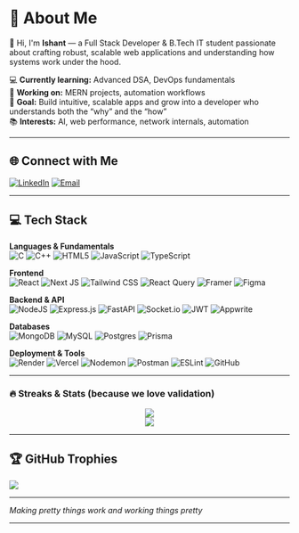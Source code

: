 # 💫 About Me
👋 Hi, I'm **Ishant** — a Full Stack Developer & B.Tech IT student passionate about crafting robust, scalable web applications and understanding how systems work under the hood.

💻 **Currently learning:** Advanced DSA, DevOps fundamentals  
🚀 **Working on:** MERN projects, automation workflows  
🎯 **Goal:** Build intuitive, scalable apps and grow into a developer who understands both the “why” and the “how”  
📚 **Interests:** AI, web performance, network internals, automation

---

## 🌐 Connect with Me
[![LinkedIn](https://img.shields.io/badge/LinkedIn-%230077B5.svg?logo=linkedin&logoColor=white)](https://www.linkedin.com/in/ishant9582/)
[![Email](https://img.shields.io/badge/Email-D14836?logo=gmail&logoColor=white)](mailto:iishantsharma130@gmail.com)

---

## 💻 Tech Stack

**Languages & Fundamentals**  
![C](https://img.shields.io/badge/c-%2300599C.svg?style=for-the-badge&logo=c&logoColor=white)  ![C++](https://img.shields.io/badge/c++-%2300599C.svg?style=for-the-badge&logo=c%2B%2B&logoColor=white)  ![HTML5](https://img.shields.io/badge/html5-%23E34F26.svg?style=for-the-badge&logo=html5&logoColor=white)  ![JavaScript](https://img.shields.io/badge/javascript-%23323330.svg?style=for-the-badge&logo=javascript&logoColor=%23F7DF1E)  ![TypeScript](https://img.shields.io/badge/typescript-%23007ACC.svg?style=for-the-badge&logo=typescript&logoColor=white)

**Frontend**  
![React](https://img.shields.io/badge/react-%2320232a.svg?style=for-the-badge&logo=react&logoColor=%2361DAFB)  ![Next JS](https://img.shields.io/badge/Next-black?style=for-the-badge&logo=next.js&logoColor=white)  ![Tailwind CSS](https://img.shields.io/badge/daisyui-5A0EF8?style=for-the-badge&logo=daisyui&logoColor=white)  ![React Query](https://img.shields.io/badge/-React%20Query-FF4154?style=for-the-badge&logo=react%20query&logoColor=white)  ![Framer](https://img.shields.io/badge/Framer-black?style=for-the-badge&logo=framer&logoColor=blue)  ![Figma](https://img.shields.io/badge/figma-%23F24E1E.svg?style=for-the-badge&logo=figma&logoColor=white)

**Backend & API**  
![NodeJS](https://img.shields.io/badge/node.js-6DA55F?style=for-the-badge&logo=node.js&logoColor=white)  ![Express.js](https://img.shields.io/badge/express.js-%23404d59.svg?style=for-the-badge&logo=express&logoColor=%2361DAFB)  ![FastAPI](https://img.shields.io/badge/FastAPI-005571?style=for-the-badge&logo=fastapi)  ![Socket.io](https://img.shields.io/badge/Socket.io-black?style=for-the-badge&logo=socket.io&badgeColor=010101)  ![JWT](https://img.shields.io/badge/JWT-black?style=for-the-badge&logo=JSON%20web%20tokens)  ![Appwrite](https://img.shields.io/badge/Appwrite-%23FD366E.svg?style=for-the-badge&logo=appwrite&logoColor=white)

**Databases**  
![MongoDB](https://img.shields.io/badge/MongoDB-%234ea94b.svg?style=for-the-badge&logo=mongodb&logoColor=white)  ![MySQL](https://img.shields.io/badge/mysql-4479A1.svg?style=for-the-badge&logo=mysql&logoColor=white)  ![Postgres](https://img.shields.io/badge/postgres-%23316192.svg?style=for-the-badge&logo=postgresql&logoColor=white)  ![Prisma](https://img.shields.io/badge/Prisma-3982CE?style=for-the-badge&logo=Prisma&logoColor=white)  


**Deployment & Tools**  
![Render](https://img.shields.io/badge/Render-%46E3B7.svg?style=for-the-badge&logo=render&logoColor=white)  ![Vercel](https://img.shields.io/badge/vercel-%23000000.svg?style=for-the-badge&logo=vercel&logoColor=white) ![Nodemon](https://img.shields.io/badge/NODEMON-%23323330.svg?style=for-the-badge&logo=nodemon&logoColor=%BBDEAD)  ![Postman](https://img.shields.io/badge/Postman-FF6C37?style=for-the-badge&logo=postman&logoColor=white)  ![ESLint](https://img.shields.io/badge/ESLint-4B3263?style=for-the-badge&logo=eslint&logoColor=white)  ![GitHub](https://img.shields.io/badge/github-%23121011.svg?style=for-the-badge&logo=github&logoColor=white)

---

### 🔥 Streaks & Stats (because we love validation)

<p align="center">
  <img src="https://github-readme-stats.vercel.app/api?username=ishant9582&show_icons=true&theme=radical" />
  <br/>
  <img src="https://github-readme-streak-stats.herokuapp.com/?user=ishant9582&theme=tokyonight" />
</p>

---

## 🏆 GitHub Trophies

![](https://github-profile-trophy.vercel.app/?username=ishant9582&theme=radical&no-frame=false&no-bg=true&margin-w=4)

---



  
  <p><i>Making pretty things work and working things pretty</i></p>
</div>

---
